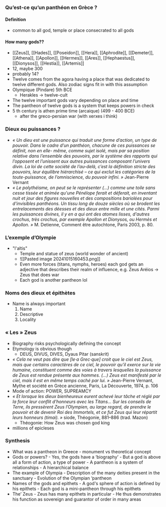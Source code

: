 ### Qu’est-ce qu’un panthéon en Grèce ? 
#### Definition
- common to all god, temple or place consecrated to all gods
#### How many gods??
- [[Zeus]], [[Hades]], [[Poseidon]], [[Hera]], [[Aphrodite]], [[Demeter]], [[Athena]], [[Apollon]], [[Hermes]], [[Ares]], [[Hephaestus]], [[Dionysos]], [[Hestia]], [[Artemis]]
- 12, maybe 300
- probably 14?
- Twelve comes from the agora having a place that was dedicated to twelve different gods. Also zodiac signs fit in with this assumption
- Olympique (Pindare) 5th BCE
	- Herakles -> twelve-cult
- The twelve important gods vary depending on place and time
- The pantheon of twelve gods is a system that keeps powers in check
- 5 th century is athen prime time (arcaique) (499 - 400 BCE)
	- after the greco-persian war (with xerxes i think)
### Dieux ou puissances ? 
- *« Un dieu est une puissance qui traduit une forme d’action, un type de pouvoir. Dans le cadre d’un panthéon, chacune de ces puissances se définit, non en elle- même, comme sujet isolé, mais par sa position relative dans l’ensemble des pouvoirs, par le système des rapports qui l’opposent et l’unissent aux autres puissances composant l’univers divin. La loi de cette société de l’au-delà, c’est la définition stricte des pouvoirs, leur équilibre hiérarchisé – ce qui exclut les catégories de la toute-puissance, de l’omniscience, du pouvoir infini. »* Jean-Pierre Vernant
- *« Le polythéisme, on peut se le représenter (…) comme une toile sans cesse tissée et animée qu'une Pénélope ferait et déferait, en inventant nuit et jour des figures nouvelles et des compositions bariolées pour d'invisibles panthéons. Un tissu long de douze siècles où se brodent les entrelacements des déesses et des dieux entre mille et une cités. Parmi les puissances divines, il y en a qui ont des atomes lisses, d'autres crochus, très crochus, par exemple Apollon et Dionysos, ou Hermès et Apollon. »* M. Detienne, Comment être autochtone, Paris 2003, p. 80.

### L’exemple d’Olympie 
- "l'altis"
	- Temple and statue of zeus (world wonder of ancient)
	- ![[Pasted image 20241015160453.png]]
	- Even more forces (titans, nymphs, heroes) each god gets an adjective that describes their realm of influence, e.g. Zeus Aréios → Zeus that does war
	- Each god is another pantheon lol
### Noms des dieux et épithètes
- Name is always important
	1. Name
	2. Descriptive
	3. Locality
### « Les » Zeus
- Biography risks psychologically defining the concept
- Etymology is obvious though
	- DEUS, DIVUS, DIVES, Dyaus Pitar (sanskrit)
- *« Cela ne veut pas dire que [le·a Grec·que] croit que le ciel est Zeus, mais que certains caractères de ce ciel, le pouvoir qu’il exerce sur la vie humaine, constituent comme des voies à travers lesquelles la puissance de Zeus est rendue présente aux hommes. (…) Zeus est manifesté par le ciel, mais il est en même temps caché par lui. »*  Jean-Pierre Vernant, Mythe et société en Grèce ancienne, Paris, La Découverte, 1974, p. 106
- Mode of action: POWER, SUPREAMCY
- *« Et lorsque les dieux bienheureux eurent achevé leur tâche et réglé par la force leur conflit d’honneurs avec les Titans… Sur les conseils de Terre, ils pressèrent Zeus l’Olympien, au large regard, de prendre le pouvoir et de devenir Roi des Immortels, et ce fut Zeus qui leur répartit leurs honneurs (timai). »* siode, Théogonie, 881–886 (trad. Mazon)
	- Théogonie: How Zeus was chosen god king
- millions of epicleses
### Synthesis
- What was a pantheon in Greece - monument vs theoretical concept 
- Gods or powers? - Yes, the gods have a ‘biography’ - But a god is above all a form of action, a type of power - A pantheon is a system of relationships - A hierarchical balance 
- The example of Olympia - Description of the many deities present in the sanctuary - Evolution of the Olympian ‘pantheon 
- Names of the gods and epithets - A god's sphere of action is defined by his epithets - Each god is a mini-pantheon through his epithets 
- The’ Zeus - Zeus has many epithets in particular - He thus demonstrates his function as sovereign and guarantor of order in many areas